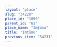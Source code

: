 ```yaml
---
layout: "place"
slug: "34228"
place_id: "1090"
parent_id: "61"
place_name: "Imṭūnu"
title: "Imṭūnu"
previous_item: "34231"
---
```

